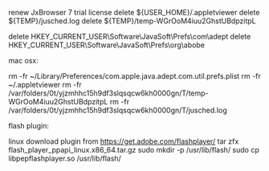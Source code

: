 renew JxBrowser 7 trial license
delete ${USER_HOME}/.appIetviewer
delete ${TEMP}/jusched.Iog
delete ${TEMP}/temp-WGrOoM4iuu2GhstUBdpzitpL

delete HKEY_CURRENT_USER\Software\JavaSoft\Prefs\com\adept
delete HKEY_CURRENT_USER\Software\JavaSoft\Prefs\org\abobe


mac osx:

rm -fr ~/Library/Preferences/com.apple.java.adept.com.util.prefs.plist 
rm -fr ~/.appIetviewer 
rm -fr /var/folders/0t/yjzmhhc15h9df3slqsqcw6kh0000gn/T/temp-WGrOoM4iuu2GhstUBdpzitpL 
rm -fr /var/folders/0t/yjzmhhc15h9df3slqsqcw6kh0000gn/T/jusched.Iog



flash plugin:

linux
download plugin from https://get.adobe.com/flashplayer/
tar zfx flash_player_ppapi_linux.x86_64.tar.gz
sudo mkdir -p /usr/lib/flash/
sudo cp libpepflashplayer.so  /usr/lib/flash/

